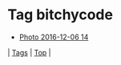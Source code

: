 <!--
title: Tag bitchycode
date: 2020-06-28T15:26:58.825Z
tags:
-->
# Tag bitchycode

 * [Photo 2016-12-06 14](154119408400.md)

| [Tags](tags.md) | [Top](index.md) |
